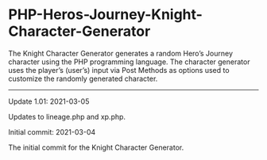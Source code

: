 # PHP-Heros-Journey-Knight-Character-Generator
The Knight Character Generator generates a random Hero’s Journey character using the PHP programming language. The character generator uses the player’s (user’s) input via Post Methods as options used to customize the randomly generated character.

----------------



Update 1.01: 2021-03-05

Updates to lineage.php and xp.php.



Initial commit: 2021-03-04

The initial commit for the Knight Character Generator.
